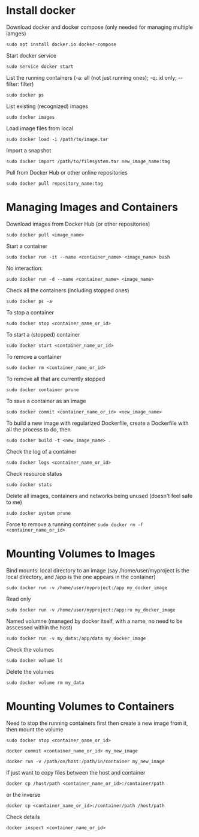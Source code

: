 # Install docker
Download docker and docker compose (only needed for managing multiple iamges)

`
sudo apt install docker.io docker-compose
`

Start docker service

`
sudo service docker start
`

List the running containers (-a: all (not just running ones); -q: id only; --filter: filter)

`
sudo docker ps
`

List existing (recognized) images

`
sudo docker images
`

Load image files from local

`
sudo docker load -i /path/to/image.tar
`

Import a snapshot

`
sudo docker import /path/to/filesystem.tar new_image_name:tag
`

Pull from Docker Hub or other online repositories

`
sudo docker pull repository_name:tag
`

# Managing Images and Containers
Download images from Docker Hub (or other repositories)

`
sudo docker pull <image_name>
`

Start a container

`
sudo docker run -it --name <container_name> <image_name> bash
`

No interaction:

`
sudo docker run -d --name <container_name> <image_name>
`

Check all the containers (including stopped ones)

`
sudo docker ps -a
`

To stop a container

`
sudo docker stop <container_name_or_id>
`

To start a (stopped) container

`
sudo docker start <container_name_or_id>
`

To remove a container

`
sudo docker rm <container_name_or_id>
`

To remove all that are currently stopped

`
sudo docker container prune
`

To save a container as an image

`
sudo docker commit <container_name_or_id> <new_image_name>
`

To build a new image with regularized Dockerfile, 
create a Dockerfile with all the process to do, then

`
sudo docker build -t <new_image_name> .
`

Check the log of a container

`
sudo docker logs <container_name_or_id>
`

Check resource status

`
sudo docker stats
`

Delete all images, containers and networks being unused (doesn't feel safe to me)

`
sudo docker system prune
`

Force to remove a running container
`
sudo docker rm -f <container_name_or_id>
`

# Mounting Volumes to Images
Bind mounts: local directory to an image (say /home/user/myproject is the local directory, and /app is the one appears in the container)

`
sudo docker run -v /home/user/myproject:/app my_docker_image
`

Read only

`
sudo docker run -v /home/user/myproject:/app:ro my_docker_image
`

Named volumne (managed by docker itself, with a name, no need to be asscessed within the host)

`
sudo docker run -v my_data:/app/data my_docker_image
`

Check the volumes

`
sudo docker volume ls
`

Delete the volumes

`
sudo docker volume rm my_data
`

# Mounting Volumes to Containers
Need to stop the running containers first then create a new image from it, then mount the volume

`
sudo docker stop <container_name_or_id>
`

`
docker commit <container_name_or_id> my_new_image
`

`
docker run -v /path/on/host:/path/in/container my_new_image
`

If just want to copy files between the host and container

`
docker cp /host/path <container_name_or_id>:/container/path
`

or the inverse

`
docker cp <container_name_or_id>:/container/path /host/path
`

Check details

`
docker inspect <container_name_or_id>
`

